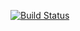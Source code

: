 [![Build Status](https://travis-ci.org/pateketrueke/grunt-nightwatch.png)](https://travis-ci.org/pateketrueke/grunt-nightwatch)
